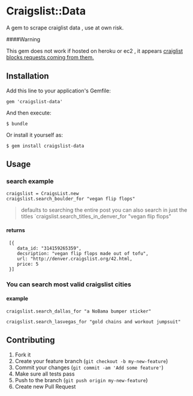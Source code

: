 # Craigslist::Data

A gem to scrape craiglist data , use at own risk.  

####Warning

This gem does not work if hosted on heroku or ec2 , it appears [craiglist blocks requests coming from them.](http://stackoverflow.com/questions/14328955/http-get-on-craigslist-blocked)

## Installation

Add this line to your application's Gemfile:

    gem 'craigslist-data'

And then execute:

    $ bundle

Or install it yourself as:

    $ gem install craigslist-data

## Usage

### search example
    
    craigslist = CraigsList.new
    craigslist.search_boulder_for "vegan flip flops"

> defaults to searching the entire post
> you can also search in just the titles
`craigslist.search_titles_in_denver_for "vegan flip flops"

#### returns

     [{
        data_id: "314159265359",
        decsription: "vegan flip flops made out of tofu",
        url: "http://denver.craigslist.org/42.html,
        price: 5
     }]      

### You can search most valid craigslist cities
#### example
    craigslist.search_dallas_for "a NoBama bumper sticker"

    craigslist.search_lasvegas_for "gold chains and workout jumpsuit"


## Contributing

1. Fork it
2. Create your feature branch (`git checkout -b my-new-feature`)
3. Commit your changes (`git commit -am 'Add some feature'`)
4. Make sure all tests pass
5. Push to the branch (`git push origin my-new-feature`)
6. Create new Pull Request
